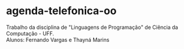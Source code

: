 # agenda-telefonica-oo
Trabalho da disciplina de "Linguagens de Programação" de Ciência da Computação - UFF.<br>
Alunos: Fernando Vargas e Thayná Marins
